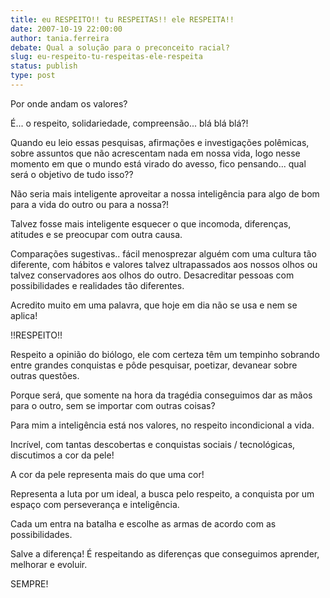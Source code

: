 ```yaml
---
title: eu RESPEITO!! tu RESPEITAS!! ele RESPEITA!! 
date: 2007-10-19 22:00:00
author: tania.ferreira
debate: Qual a solução para o preconceito racial?
slug: eu-respeito-tu-respeitas-ele-respeita
status: publish 
type: post
---
```


Por onde andam os valores?  

É... o respeito, solidariedade, compreensão... blá blá blá?!  

Quando eu leio essas pesquisas, afirmações e investigações polêmicas, sobre assuntos que não acrescentam nada em nossa vida, logo nesse momento em que o mundo está virado do avesso, fico pensando... qual será o objetivo de tudo isso??   

Não seria mais inteligente aproveitar a nossa inteligência para algo de bom para a vida do outro ou para a nossa?!   

Talvez fosse mais inteligente esquecer o que incomoda, diferenças, atitudes e se preocupar com outra causa.  

  

Comparações sugestivas.. fácil menosprezar alguém com uma cultura tão diferente, com hábitos e valores talvez ultrapassados aos nossos olhos ou talvez conservadores aos olhos do outro. Desacreditar pessoas com possibilidades e realidades tão diferentes.  

Acredito muito em uma palavra, que hoje em dia não se usa e nem se aplica!   

!!RESPEITO!!  

  

Respeito a opinião do biólogo, ele com certeza têm um tempinho sobrando entre grandes conquistas e pôde pesquisar, poetizar, devanear sobre outras questões.  

Porque será, que somente na hora da tragédia conseguimos dar as mãos para o outro, sem se importar com outras coisas?  

Para mim a inteligência está nos valores, no respeito incondicional a vida.  

Incrível, com tantas descobertas e conquistas sociais / tecnológicas, discutimos a cor da pele!  

A cor da pele representa mais do que uma cor!  

Representa a luta por um ideal, a busca pelo respeito, a conquista por um espaço com perseverança e inteligência.  

Cada um entra na batalha e escolhe as armas de acordo com as possibilidades.  

Salve a diferença! É respeitando as diferenças que conseguimos aprender, melhorar e evoluir.   

SEMPRE!
